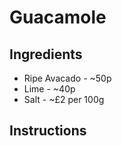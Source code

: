 # Guacamole
## Ingredients
* Ripe Avacado - ~50p
* Lime - ~40p
* Salt - ~£2 per 100g
## Instructions
